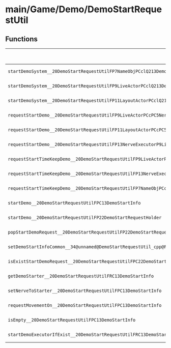 # main/Game/Demo/DemoStartRequestUtil

## Functions

| Name | Address | Match % |
|------|---------|---------|
| `startDemoSystem__20DemoStartRequestUtilFP7NameObjPCclQ213DemoStartInfo8DemoTypeQ213DemoStartInfo15CinemaFrameTypeQ213DemoStartInfo15StarPointerTypeQ213DemoStartInfo16DeleteEffectTypePCc` | `0x800BE3A4` | :x: (0.0%) |
| `startDemoSystem__20DemoStartRequestUtilFP9LiveActorPCclQ213DemoStartInfo8DemoTypeQ213DemoStartInfo15CinemaFrameTypeQ213DemoStartInfo15StarPointerTypeQ213DemoStartInfo16DeleteEffectTypePCc` | `0x800BE4DC` | :x: (0.0%) |
| `startDemoSystem__20DemoStartRequestUtilFP11LayoutActorPCclQ213DemoStartInfo8DemoTypeQ213DemoStartInfo15CinemaFrameTypeQ213DemoStartInfo15StarPointerTypeQ213DemoStartInfo16DeleteEffectTypePCc` | `0x800BE510` | :x: (0.0%) |
| `requestStartDemo__20DemoStartRequestUtilFP9LiveActorPCcPC5NervePC5NervelQ213DemoStartInfo8DemoTypeQ213DemoStartInfo15CinemaFrameTypeQ213DemoStartInfo15StarPointerTypeQ213DemoStartInfo16DeleteEffectType` | `0x800BE544` | :x: (0.0%) |
| `requestStartDemo__20DemoStartRequestUtilFP11LayoutActorPCcPC5NervePC5NervelQ213DemoStartInfo8DemoTypeQ213DemoStartInfo15CinemaFrameTypeQ213DemoStartInfo15StarPointerTypeQ213DemoStartInfo16DeleteEffectType` | `0x800BE674` | :x: (0.0%) |
| `requestStartDemo__20DemoStartRequestUtilFP13NerveExecutorP9LiveActorPCcPC5NervePC5NervelQ213DemoStartInfo8DemoTypeQ213DemoStartInfo15CinemaFrameTypeQ213DemoStartInfo15StarPointerTypeQ213DemoStartInfo16DeleteEffectType` | `0x800BE7A4` | :x: (0.0%) |
| `requestStartTimeKeepDemo__20DemoStartRequestUtilFP9LiveActorPCcPCcPC5NervePC5NervelQ213DemoStartInfo8DemoTypeQ213DemoStartInfo15CinemaFrameTypeQ213DemoStartInfo15StarPointerTypeQ213DemoStartInfo16DeleteEffectType` | `0x800BE8C0` | :x: (0.0%) |
| `requestStartTimeKeepDemo__20DemoStartRequestUtilFP13NerveExecutorP9LiveActorPCcPCcPC5NervePC5NervelQ213DemoStartInfo8DemoTypeQ213DemoStartInfo15CinemaFrameTypeQ213DemoStartInfo15StarPointerTypeQ213DemoStartInfo16DeleteEffectType` | `0x800BE9D8` | :x: (0.0%) |
| `requestStartTimeKeepDemo__20DemoStartRequestUtilFP7NameObjPCcPCclQ213DemoStartInfo8DemoTypeQ213DemoStartInfo15CinemaFrameTypeQ213DemoStartInfo15StarPointerTypeQ213DemoStartInfo16DeleteEffectType` | `0x800BEAF8` | :x: (0.0%) |
| `startDemo__20DemoStartRequestUtilFPC13DemoStartInfo` | `0x800BEBD4` | :x: (0.0%) |
| `startDemo__20DemoStartRequestUtilFP22DemoStartRequestHolder` | `0x800BED60` | :x: (0.0%) |
| `popStartDemoRequest__20DemoStartRequestUtilFP22DemoStartRequestHolder` | `0x800BEDA0` | :x: (0.0%) |
| `setDemoStartInfoCommon__34@unnamed@DemoStartRequestUtil_cpp@FP13DemoStartInfoPCcPCclQ213DemoStartInfo8DemoTypeQ213DemoStartInfo15CinemaFrameTypeQ213DemoStartInfo15StarPointerTypeQ213DemoStartInfo16DeleteEffectType` | `0x800BEDE8` | :x: (0.0%) |
| `isExistStartDemoRequest__20DemoStartRequestUtilFPC22DemoStartRequestHolder` | `0x800BEE44` | :x: (0.0%) |
| `getDemoStarter__20DemoStartRequestUtilFRC13DemoStartInfo` | `0x800BEE48` | :x: (0.0%) |
| `setNerveToStarter__20DemoStartRequestUtilFPC13DemoStartInfo` | `0x800BEEA0` | :x: (0.0%) |
| `requestMovementOn__20DemoStartRequestUtilFPC13DemoStartInfo` | `0x800BEEEC` | :x: (0.0%) |
| `isEmpty__20DemoStartRequestUtilFPC13DemoStartInfo` | `0x800BEF58` | :x: (0.0%) |
| `startDemoExecutorIfExist__20DemoStartRequestUtilFRC13DemoStartInfo` | `0x800BEFA4` | :x: (0.0%) |